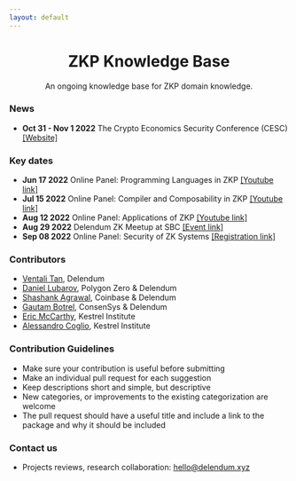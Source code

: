 ```yaml
---
layout: default
---
```


<div align="center">
  <h1 align="center">ZKP Knowledge Base</h1>
  <p align="center">An ongoing knowledge base for ZKP domain knowledge.</p>
</div>

### News

- **Oct 31 - Nov 1 2022** The Crypto Economics Security Conference (CESC) [[Website]](https://cesc.io/)

### Key dates

- **Jun 17 2022** Online Panel: Programming Languages in ZKP [[Youtube link]](https://www.youtube.com/watch?v=UKeQekPS1L4)
- **Jul 15 2022** Online Panel: Compiler and Composability in ZKP [[Youtube link]](https://www.youtube.com/watch?v=zRngElDdUNE&t=2s)
- **Aug 12 2022** Online Panel: Applications of ZKP [[Youtube link]](https://www.youtube.com/watch?v=m5WiIOC3xcM&t=148s)
- **Aug 29 2022** Delendum ZK Meetup at SBC [[Event link]](https://www.eventbrite.com/e/delendum-zk-meetup-at-sbc-tickets-396799998477)
- **Sep 08 2022** Online Panel: Security of ZK Systems [[Registration link]](https://www.eventbrite.com/e/security-of-zk-systems-tickets-405523681247)

### Contributors

- [Ventali Tan](), Delendum
- [Daniel Lubarov](http://daniel.lubarov.com/), Polygon Zero & Delendum
- [Shashank Agrawal](https://shashank-agrawal.com/), Coinbase & Delendum
- [Gautam Botrel](https://www.linkedin.com/in/gautam-botrel/), ConsenSys & Delendum
- [Eric McCarthy](https://www.kestrel.edu/people/mccarthy/), Kestrel Institute
- [Alessandro Coglio](https://www.kestrel.edu/people/coglio/), Kestrel Institute

### Contribution Guidelines

- Make sure your contribution is useful before submitting
- Make an individual pull request for each suggestion
- Keep descriptions short and simple, but descriptive
- New categories, or improvements to the existing categorization are welcome
- The pull request should have a useful title and include a link to the package and why it should be included

### Contact us

- Projects reviews, research collaboration: hello@delendum.xyz